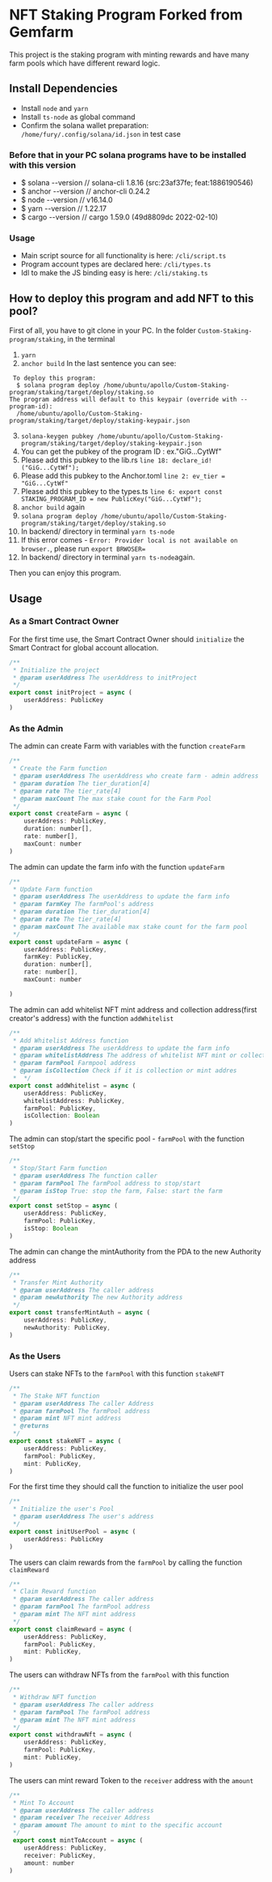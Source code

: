 # NFT Staking Program Forked from Gemfarm
This project is the staking program with minting rewards and have many farm pools which have different reward logic.

## Install Dependencies
- Install `node` and `yarn`
- Install `ts-node` as global command
- Confirm the solana wallet preparation: `/home/fury/.config/solana/id.json` in test case

### Before that in your PC solana programs have to be installed with this version
- $ solana --version
// solana-cli 1.8.16 (src:23af37fe; feat:1886190546)
- $ anchor --version
// anchor-cli 0.24.2
- $ node --version
// v16.14.0
- $ yarn --version
// 1.22.17
- $ cargo --version
// cargo 1.59.0 (49d8809dc 2022-02-10)

### Usage
- Main script source for all functionality is here: `/cli/script.ts`
- Program account types are declared here: `/cli/types.ts`
- Idl to make the JS binding easy is here: `/cli/staking.ts`


## How to deploy this program and add NFT to this pool?
First of all, you have to git clone in your PC.
In the folder `Custom-Staking-program/staking`, in the terminal 
1. `yarn`
2. `anchor build`
   In the last sentence you can see:  
```
 To deploy this program:
  $ solana program deploy /home/ubuntu/apollo/Custom-Staking-program/staking/target/deploy/staking.so
The program address will default to this keypair (override with --program-id):
  /home/ubuntu/apollo/Custom-Staking-program/staking/target/deploy/staking-keypair.json
```  
3. `solana-keygen pubkey /home/ubuntu/apollo/Custom-Staking-program/staking/target/deploy/staking-keypair.json`
4. You can get the pubkey of the program ID : ex."GiG...CytWf"
5. Please add this pubkey to the lib.rs
  `line 18: declare_id!("GiG...CytWf");`
6. Please add this pubkey to the Anchor.toml
  `line 2: ev_tier = "GiG...CytWf"`
7. Please add this pubkey to the types.ts
  `line 6: export const STAKING_PROGRAM_ID = new PublicKey("GiG...CytWf");`
8. `anchor build` again
9. `solana program deploy /home/ubuntu/apollo/Custom-Staking-program/staking/target/deploy/staking.so`
10. In backend/ directory in terminal `yarn ts-node`
11. If this error comes - `Error: Provider local is not available on browser.`, 
please run  `export BRWOSER=`
12. In backend/ directory in terminal `yarn ts-node`again.

Then you can enjoy this program.

## Usage

### As a Smart Contract Owner
For the first time use, the Smart Contract Owner should `initialize` the Smart Contract for global account allocation.
```js
/**
 * Initialize the project
 * @param userAddress The userAddress to initProject
 */
export const initProject = async (
    userAddress: PublicKey
)
```

### As the Admin
The admin can create Farm with variables with the function `createFarm`
```js
/**
 * Create the Farm function
 * @param userAddress The userAddress who create farm - admin address
 * @param duration The tier_duration[4]
 * @param rate The tier_rate[4]
 * @param maxCount The max stake count for the Farm Pool
 */
export const createFarm = async (
    userAddress: PublicKey,
    duration: number[],
    rate: number[],
    maxCount: number
)
```

The admin can update the farm info with the function `updateFarm`
```js
/**
 * Update Farm function
 * @param userAddress The userAddress to update the farm info
 * @param farmKey The farmPool's address
 * @param duration The tier_duration[4]
 * @param rate The tier_rate[4]
 * @param maxCount The available max stake count for the farm pool
 */
export const updateFarm = async (
    userAddress: PublicKey,
    farmKey: PublicKey,
    duration: number[],
    rate: number[],
    maxCount: number

)
```

The admin can add whitelist NFT mint address and collection address(first creator's address) with the function `addWhitelist`

```js
/**
 * Add Whitelist Address function
 * @param userAddress The userAddress to update the farm info
 * @param whitelistAddress The address of whitelist NFT mint or collection
 * @param farmPool Farmpool address
 * @param isCollection Check if it is collection or mint addres
 *  */
export const addWhitelist = async (
    userAddress: PublicKey,
    whitelistAddress: PublicKey,
    farmPool: PublicKey,
    isCollection: Boolean
)
```

The admin can stop/start the specific pool - `farmPool` with the function `setStop`

```js
/**
 * Stop/Start Farm function
 * @param userAddress The function caller
 * @param farmPool The farmPool address to stop/start
 * @param isStop True: stop the farm, False: start the farm
 */
export const setStop = async (
    userAddress: PublicKey,
    farmPool: PublicKey,
    isStop: Boolean
)
```

The admin can change the mintAuthority from the PDA to the new Authority address
```js
/**
 * Transfer Mint Authority
 * @param userAddress The caller address
 * @param newAuthority The new Authority address
 */
export const transferMintAuth = async (
    userAddress: PublicKey,
    newAuthority: PublicKey,
) 
```

### As the Users

Users can stake NFTs to the `farmPool` with this function `stakeNFT`

```js
/**
 * The Stake NFT function
 * @param userAddress The caller Address
 * @param farmPool The farmPool address
 * @param mint NFT mint address
 * @returns 
 */
export const stakeNFT = async (
    userAddress: PublicKey,
    farmPool: PublicKey,
    mint: PublicKey,
)
```

For the first time they should call the function to initialize the user pool
```js
/**
 * Initialize the user's Pool
 * @param userAddress The user's address
 */
export const initUserPool = async (
    userAddress: PublicKey
)
```

The users can claim rewards from the `farmPool` by calling the function `claimReward`
```js
/**
 * Claim Reward function
 * @param userAddress The caller address
 * @param farmPool The farmPool address
 * @param mint The NFT mint address
 */
export const claimReward = async (
    userAddress: PublicKey,
    farmPool: PublicKey,
    mint: PublicKey,
)
```

The users can withdraw NFTs from the `farmPool` with this function
```js
/**
 * Withdraw NFT function
 * @param userAddress The caller address
 * @param farmPool The farmPool address
 * @param mint The NFT mint address
 */
export const withdrawNft = async (
    userAddress: PublicKey,
    farmPool: PublicKey,
    mint: PublicKey,
) 
```

The users can mint reward Token to the `receiver` address with the `amount`
```js
/**
 * Mint To Account
 * @param userAddress The caller address
 * @param receiver The receiver Address
 * @param amount The amount to mint to the specific account
 */
 export const mintToAccount = async (
    userAddress: PublicKey,
    receiver: PublicKey,
    amount: number
)
```
